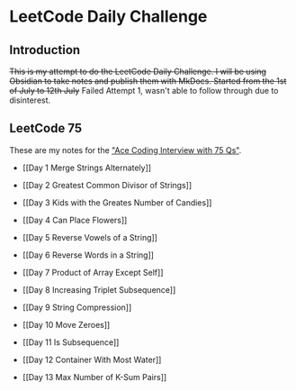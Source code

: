 # LeetCode Daily Challenge

## Introduction
~~This is my attempt to do the LeetCode Daily Challenge. I will be using Obsidian to take notes and publish them with MkDocs.
Started from the 1st of July to 12th July~~
Failed Attempt 1, wasn't able to follow through due to disinterest.
## LeetCode 75
These are my notes for the ["Ace Coding Interview with 75 Qs"](https://leetcode.com/studyplan/leetcode-75/?fbclid=IwAR2kMaXgEN6U9xL2uorN1S6WynOcS4QvVCf0_uVm1L1lSpUAnb5qVFu_gVo).

- [[Day 1 Merge Strings Alternately]]

- [[Day 2 Greatest Common Divisor of Strings]]

- [[Day 3 Kids with the Greates Number of Candies]]

- [[Day 4 Can Place Flowers]]

- [[Day 5 Reverse Vowels of a String]]

- [[Day 6 Reverse Words in a String]]

- [[Day 7 Product of Array Except Self]]

- [[Day 8 Increasing Triplet Subsequence]]

- [[Day 9 String Compression]]

- [[Day 10 Move Zeroes]]

- [[Day 11 Is Subsequence]]

- [[Day 12 Container With Most Water]]

- [[Day 13 Max Number of K-Sum Pairs]]